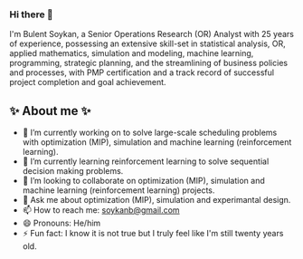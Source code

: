 ### Hi there 👋

I'm Bulent Soykan, a Senior Operations Research (OR) Analyst with 25 years of experience, possessing an extensive skill-set in statistical analysis, OR, applied mathematics, simulation and modeling, machine learning, programming, strategic planning, and the streamlining of business policies and processes, with PMP certification and a track record of successful project completion and goal achievement. 


## ✨ About me ✨ 

- 🔭 I’m currently working on to solve large-scale scheduling problems with optimization (MIP), simulation and machine learning (reinforcement learning).
- 🌱 I’m currently learning reinforcement learning to solve sequential decision making problems.
- 👯 I’m looking to collaborate on optimization (MIP), simulation and machine learning (reinforcement learning) projects.
- 💬 Ask me about optimization (MIP), simulation and experimantal design.
- 📫 How to reach me: soykanb@gmail.com
- 😄 Pronouns: He/him
- ⚡ Fun fact: I know it is not true but I truly feel like I'm still twenty years old.

